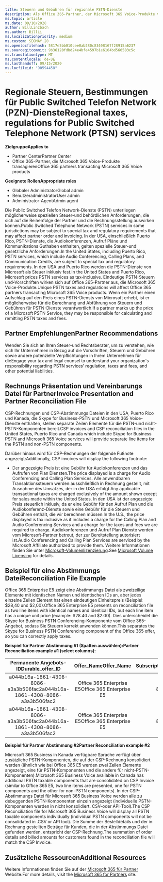 ```yaml
---
title: Steuern und Gebühren für regionale PSTN-Dienste
description: Als Office 365-Partner, der Microsoft 365 Voice-Produkte verarbeitet, unterliegen Sie möglicherweise regionalen Steuern, Gebühren oder gesetzlichen Anforderungen für PSTN-Dienste.
ms.topic: article
ms.date: 09/10/2020
author: BillLinzbach
ms.author: BillLi
ms.localizationpriority: medium
ms.custom: SEOMAY.20
ms.openlocfilehash: 5817e5bb010cee0ab280c83408167f28915a6237
ms.sourcegitcommit: 9b36128fdbd24e4bfe4597b1e6104bd560583c5c
ms.translationtype: MT
ms.contentlocale: de-DE
ms.lasthandoff: 09/15/2020
ms.locfileid: "90594458"
---
```

# <a name="regional-taxes-regulations-for-public-switched-telephone-network-ptsn-services"></a><span data-ttu-id="3a79c-103">Regionale Steuern, Bestimmungen für Public Switched Telefon Network (PZN)-Dienste</span><span class="sxs-lookup"><span data-stu-id="3a79c-103">Regional taxes, regulations for Public Switched Telephone Network (PTSN) services</span></span>

<span data-ttu-id="3a79c-104">**Zielgruppe**</span><span class="sxs-lookup"><span data-stu-id="3a79c-104">**Applies to**</span></span>

- <span data-ttu-id="3a79c-105">Partner Center</span><span class="sxs-lookup"><span data-stu-id="3a79c-105">Partner Center</span></span>
- <span data-ttu-id="3a79c-106">Office 365-Partner, die Microsoft 365 Voice-Produkte transagieren</span><span class="sxs-lookup"><span data-stu-id="3a79c-106">Office 365 partners transacting Microsoft 365 Voice products</span></span>

<span data-ttu-id="3a79c-107">**Geeignete Rollen**</span><span class="sxs-lookup"><span data-stu-id="3a79c-107">**Appropriate roles**</span></span>
-    <span data-ttu-id="3a79c-108">Globaler Administrator</span><span class="sxs-lookup"><span data-stu-id="3a79c-108">Global admin</span></span>
-    <span data-ttu-id="3a79c-109">Benutzeradministrator</span><span class="sxs-lookup"><span data-stu-id="3a79c-109">User admin</span></span>
-    <span data-ttu-id="3a79c-110">Administrator-Agent</span><span class="sxs-lookup"><span data-stu-id="3a79c-110">Admin agent</span></span>

<span data-ttu-id="3a79c-111">Die Public Switched Telefon Network-Dienste (PSTN) unterliegen möglicherweise speziellen Steuer-und behördlichen Anforderungen, die sich auf die Reihenfolge der Partner und die Rechnungsstellung auswirken können.</span><span class="sxs-lookup"><span data-stu-id="3a79c-111">Public Switched Telephone Network (PSTN) services in some jurisdictions may be subject to special tax and regulatory requirements that may affect partner order and invoicing.</span></span> <span data-ttu-id="3a79c-112">In der USA, einschließlich Puerto Rico, PSTN-Dienste, die Audiokonferenzen, Aufruf Pläne und Kommunikations Guthaben enthalten, gelten spezielle Steuer-und gesetzliche Anforderungen.</span><span class="sxs-lookup"><span data-stu-id="3a79c-112">In the United States, including Puerto Rico, PSTN services, which include Audio Conferencing, Calling Plans, and Communication Credits, are subject to special tax and regulatory requirements.</span></span> <span data-ttu-id="3a79c-113">In den USA und Puerto Rico werden die PSTN-Dienste von Microsoft als Steuer inklusiv fest.</span><span class="sxs-lookup"><span data-stu-id="3a79c-113">In the United States and Puerto Rico, Microsoft prices PSTN services as tax-inclusive.</span></span>  <span data-ttu-id="3a79c-114">Eindeutige PSTN-Steuern und-Vorschriften wirken sich auf Office 365-Partner aus, die Microsoft 365 Voice-Produkte.</span><span class="sxs-lookup"><span data-stu-id="3a79c-114">Unique PSTN taxes and regulations will affect Office 365 partners transacting Microsoft 365 Voice products.</span></span>  <span data-ttu-id="3a79c-115">Wenn ein Partner einen Aufschlag auf den Preis eines PSTN-Diensts von Microsoft erhebt, ist er möglicherweise für die Berechnung und Abführung von Steuern und Gebühren für PSTN-Dienste verantwortlich.</span><span class="sxs-lookup"><span data-stu-id="3a79c-115">If a partner marks up the price of a Microsoft PSTN Service, they may be responsible for calculating and remitting PSTN taxes and fees.</span></span>

## <a name="partner-recommendations"></a><span data-ttu-id="3a79c-116">Partner Empfehlungen</span><span class="sxs-lookup"><span data-stu-id="3a79c-116">Partner Recommendations</span></span>

<span data-ttu-id="3a79c-117">Wenden Sie sich an Ihren Steuer-und Rechtsberater, um zu verstehen, wie sich Ihr Unternehmen in Bezug auf die Vorschriften, Steuern und Gebühren sowie andere potenzielle Verpflichtungen in Ihrem Unternehmen für die</span><span class="sxs-lookup"><span data-stu-id="3a79c-117">Engage your tax and legal counsel to understand your organization's responsibility regarding PSTN services' regulation, taxes and fees, and other potential liabilities.</span></span>

## <a name="invoice-presentation-and-partner-reconciliation-file"></a><span data-ttu-id="3a79c-118">Rechnungs Präsentation und Vereinbarungs Datei für Partner</span><span class="sxs-lookup"><span data-stu-id="3a79c-118">Invoice Presentation and Partner Reconciliation File</span></span>

<span data-ttu-id="3a79c-119">CSP-Rechnungen und CSP-Abstimmungs Dateien in den USA, Puerto Rico und Kanada, die Skype for Business-PSTN und Microsoft 365 Voice-Dienste enthalten, stellen separate Zeilen Elemente für die PSTN-und nicht-PSTN-Komponenten bereit.</span><span class="sxs-lookup"><span data-stu-id="3a79c-119">CSP invoices and CSP reconciliation files in the United States, Puerto Rico and Canada which include Skype for Business PSTN and Microsoft 365 Voice services will provide separate line items for the PSTN and non-PSTN components.</span></span>

<span data-ttu-id="3a79c-120">Darüber hinaus wird für CSP-Rechnungen der folgende Fußnote angezeigt:</span><span class="sxs-lookup"><span data-stu-id="3a79c-120">Additionally, CSP invoices will display the following footnote:</span></span>

* <span data-ttu-id="3a79c-121">Der angezeigte Preis ist eine Gebühr für Audiokonferenzen und das Aufrufen von Plan Diensten.</span><span class="sxs-lookup"><span data-stu-id="3a79c-121">The price displayed is a charge for Audio Conferencing and Calling Plan Services.</span></span>  <span data-ttu-id="3a79c-122">Alle anwendbaren Transaktionssteuern werden ausschließlich in Rechnung gestellt, mit Ausnahme des Umsatzes, der in der USA erfolgt.</span><span class="sxs-lookup"><span data-stu-id="3a79c-122">Any applicable transactional taxes are charged exclusively of the amount shown except for sales made within the United States.</span></span>  <span data-ttu-id="3a79c-123">In den USA ist der angezeigte Preis steuerlich inklusiv, da er eine Gebühr für den Aufruf Plan und die Audiokonferenz-Dienste sowie eine Gebühr für die Steuern und Gebühren enthält, die wir berechnen müssen.</span><span class="sxs-lookup"><span data-stu-id="3a79c-123">In the U.S., the price displayed is tax inclusive as it includes a charge for the Calling Plan and Audio Conferencing Services and a charge for the taxes and fees we are required to charge.</span></span>  <span data-ttu-id="3a79c-124">Audiokonferenzen und Aufruf Plan Dienste werden vom Microsoft-Partner betreut, der zur Bereitstellung autorisiert ist.</span><span class="sxs-lookup"><span data-stu-id="3a79c-124">Audio Conferencing and Calling Plan Services are serviced by the Microsoft Affiliate authorized to provide them.</span></span>  <span data-ttu-id="3a79c-125">Weitere Informationen finden Sie unter [Microsoft-Volumenlizenzierung](https://go.microsoft.com/fwlink/?LinkId=690247).</span><span class="sxs-lookup"><span data-stu-id="3a79c-125">See [Microsoft Volume Licensing](https://go.microsoft.com/fwlink/?LinkId=690247) for details.</span></span>

## <a name="reconciliation-file-example"></a><span data-ttu-id="3a79c-126">Beispiel für eine Abstimmungs Datei</span><span class="sxs-lookup"><span data-stu-id="3a79c-126">Reconciliation File Example</span></span>

<span data-ttu-id="3a79c-127">Office 365 Enterprise E5 zeigt eine Abstimmungs Datei als zweizeilige Elemente mit identischen Namen und identischen IDs an, aber jedes einzelne Zeilen Element hat einen eindeutigen Einheitspreis (Beispiel: $28,40 und $2,00).</span><span class="sxs-lookup"><span data-stu-id="3a79c-127">Office 365 Enterprise E5 presents on reconciliation file as two line items with identical names and identical IDs, but each line item has a unique unit price (example: $28.40 and $2.00).</span></span> <span data-ttu-id="3a79c-128">Dies unterscheidet die Skype for Business PSTN Conferencing-Komponente vom Office 365-Angebot, sodass Sie Steuern korrekt anwenden können.</span><span class="sxs-lookup"><span data-stu-id="3a79c-128">This separates the Skype for Business PSTN Conferencing component of the Office 365 offer, so you can correctly apply taxes.</span></span>

<span data-ttu-id="3a79c-129">**Beispiel für Partner Abstimmung #1 (Spalten auswählen):**</span><span class="sxs-lookup"><span data-stu-id="3a79c-129">**Partner Reconciliation example #1 (select columns):**</span></span>

|<span data-ttu-id="3a79c-130">**Permanente Angebots-ID**</span><span class="sxs-lookup"><span data-stu-id="3a79c-130">**Durable_offer_ID**</span></span>|<span data-ttu-id="3a79c-131">**Offer_Name**</span><span class="sxs-lookup"><span data-stu-id="3a79c-131">**Offer_Name**</span></span>|<span data-ttu-id="3a79c-132">**Subscription_Start_Date**</span><span class="sxs-lookup"><span data-stu-id="3a79c-132">**Subscription_Start_Date**</span></span>|<span data-ttu-id="3a79c-133">**Subscription_End_Date**</span><span class="sxs-lookup"><span data-stu-id="3a79c-133">**Subscription_End_Date**</span></span>|<span data-ttu-id="3a79c-134">**Charge_Start_Date**</span><span class="sxs-lookup"><span data-stu-id="3a79c-134">**Charge_Start_Date**</span></span>|<span data-ttu-id="3a79c-135">**Charge_End_Date**</span><span class="sxs-lookup"><span data-stu-id="3a79c-135">**Charge_End_Date**</span></span>|<span data-ttu-id="3a79c-136">**Charge_Type**</span><span class="sxs-lookup"><span data-stu-id="3a79c-136">**Charge_Type**</span></span>|<span data-ttu-id="3a79c-137">**Unit_Price**</span><span class="sxs-lookup"><span data-stu-id="3a79c-137">**Unit_Price**</span></span>|
|:----:|:----:|:----:|:----:|:----:|:----:|:----:|:----:|
|<span data-ttu-id="3a79c-138">a044b16a-1861-4308-8086-a3a3b506fac2</span><span class="sxs-lookup"><span data-stu-id="3a79c-138">a044b16a-1861-4308-8086-a3a3b506fac2</span></span>   |<span data-ttu-id="3a79c-139">Office 365 Enterprise E5</span><span class="sxs-lookup"><span data-stu-id="3a79c-139">Office 365 Enterprise E5</span></span>   |<span data-ttu-id="3a79c-140">8/10/2019 0:00</span><span class="sxs-lookup"><span data-stu-id="3a79c-140">8/10/2019 0:00</span></span>   |<span data-ttu-id="3a79c-141">8/11/2019 0:00</span><span class="sxs-lookup"><span data-stu-id="3a79c-141">8/11/2019 0:00</span></span>   |<span data-ttu-id="3a79c-142">8/11/2019 0:00</span><span class="sxs-lookup"><span data-stu-id="3a79c-142">8/11/2019 0:00</span></span>|<span data-ttu-id="3a79c-143">9/10/2019 0:00</span><span class="sxs-lookup"><span data-stu-id="3a79c-143">9/10/2019 0:00</span></span>   |<span data-ttu-id="3a79c-144">Gebühr für Zyklus</span><span class="sxs-lookup"><span data-stu-id="3a79c-144">Cycle fee</span></span>   |<span data-ttu-id="3a79c-145">28,40</span><span class="sxs-lookup"><span data-stu-id="3a79c-145">28.40</span></span>   |
|<span data-ttu-id="3a79c-146">a044b16a-1861-4308-8086-a3a3b506fac2</span><span class="sxs-lookup"><span data-stu-id="3a79c-146">a044b16a-1861-4308-8086-a3a3b506fac2</span></span>   |<span data-ttu-id="3a79c-147">Office 365 Enterprise E5</span><span class="sxs-lookup"><span data-stu-id="3a79c-147">Office 365 Enterprise E5</span></span>   |<span data-ttu-id="3a79c-148">8/10/2019 0:00</span><span class="sxs-lookup"><span data-stu-id="3a79c-148">8/10/2019 0:00</span></span>   |<span data-ttu-id="3a79c-149">8/11/2019 0:00</span><span class="sxs-lookup"><span data-stu-id="3a79c-149">8/11/2019 0:00</span></span>   |<span data-ttu-id="3a79c-150">8/11/2019 0:00</span><span class="sxs-lookup"><span data-stu-id="3a79c-150">8/11/2019 0:00</span></span>   |<span data-ttu-id="3a79c-151">9/10/2019 0:00</span><span class="sxs-lookup"><span data-stu-id="3a79c-151">9/10/2019 0:00</span></span>   |<span data-ttu-id="3a79c-152">Gebühr für Zyklus</span><span class="sxs-lookup"><span data-stu-id="3a79c-152">Cycle fee</span></span>   |<span data-ttu-id="3a79c-153">2.00</span><span class="sxs-lookup"><span data-stu-id="3a79c-153">2.00</span></span>   |

<span data-ttu-id="3a79c-154">**Beispiel für Partner Abstimmung #2**</span><span class="sxs-lookup"><span data-stu-id="3a79c-154">**Partner Reconciliation example #2**</span></span>

<span data-ttu-id="3a79c-155">Microsoft 365 Business in Kanada verfügbare Sprache verfügt über zusätzliche PSTN-Komponenten, die auf der CSP-Rechnung konsolidiert werden (ähnlich wie bei Office 365 E5 werden zwei Zeilen Elemente angezeigt, eine für PSTN-Komponenten und die andere für nicht-PSTN-Komponenten).</span><span class="sxs-lookup"><span data-stu-id="3a79c-155">Microsoft 365 Business Voice available in Canada has additional PSTN taxable components that are consolidated on CSP Invoice (similar to Office 365 E5, two line items are presented, one for PSTN components and the other for non-PSTN components).</span></span>  <span data-ttu-id="3a79c-156">In der CSP-Abstimmungs Datei für Microsoft 365 Business Voice werden alle zu debuggenden PSTN-Komponenten einzeln angezeigt (individuelle PSTN-Komponenten werden in nicht konsolidiert. CSV-oder API-Tool).</span><span class="sxs-lookup"><span data-stu-id="3a79c-156">The CSP Reconciliation file for Microsoft 365 Business Voice will display all PSTN taxable components individually (individual PSTN components will not be consolidated in .CSV or API tool).</span></span>  <span data-ttu-id="3a79c-157">Die Summe der Bestelldetails und der in Rechnung gestellten Beträge für Kunden, die in der Abstimmungs Datei gefunden werden, entspricht der CSP-Rechnung.</span><span class="sxs-lookup"><span data-stu-id="3a79c-157">The summation of order details and billed amounts for customers found in the reconciliation file will match the CSP Invoice.</span></span>

## <a name="additional-resources"></a><span data-ttu-id="3a79c-158">Zusätzliche Ressourcen</span><span class="sxs-lookup"><span data-stu-id="3a79c-158">Additional Resources</span></span>
<span data-ttu-id="3a79c-159">Weitere Informationen finden Sie auf der [Microsoft 365 für Partner](https://www.microsoft.com/microsoft-365/partners/) Website.</span><span class="sxs-lookup"><span data-stu-id="3a79c-159">For more details, visit the [Microsoft 365 for Partners](https://www.microsoft.com/microsoft-365/partners/) site.</span></span>

